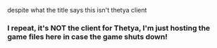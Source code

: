 despite what the title says this isn't thetya client


### I repeat, it's NOT the client for Thetya, I'm just hosting the game files here in case the game shuts down!
